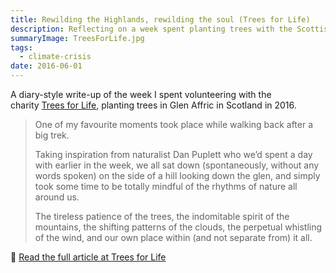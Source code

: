 ```yaml
---
title: Rewilding the Highlands, rewilding the soul (Trees for Life)
description: Reflecting on a week spent planting trees with the Scottish charity, Trees for Life.
summaryImage: TreesForLife.jpg
tags:
  - climate-crisis
date: 2016-06-01
---
```

A diary-style write-up of the week I spent volunteering with the charity [Trees for Life](https://treesforlife.org.uk/rewilding-the-highlands-rewilding-the-soul/), planting trees in Glen Affric in Scotland in 2016.

> One of my favourite moments took place while walking back after a big trek.
>
> Taking inspiration from naturalist Dan Puplett who we’d spent a day with earlier in the week, we all sat down (spontaneously, without any words spoken) on the side of a hill looking down the glen, and simply took some time to be totally mindful of the rhythms of nature all around us.
>
> The tireless patience of the trees, the indomitable spirit of the mountains, the shifting patterns of the clouds, the perpetual whistling of the wind, and our own place within (and not separate from) it all.

🔗 [Read the full article at Trees for Life](https://treesforlife.org.uk/rewilding-the-highlands-rewilding-the-soul/)
